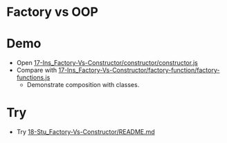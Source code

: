 # Factory vs OOP

# Demo

- Open [17-Ins_Factory-Vs-Constructor/constructor/constructor.js](../../01-Activities/17-Ins_Factory-Vs-Constructor/constructor/constructor.js)
- Compare with [17-Ins_Factory-Vs-Constructor/factory-function/factory-functions.js](../../01-Activities/17-Ins_Factory-Vs-Constructor/factory-function/factory-functions.js)
  - Demonstrate composition with classes.

# Try

- Try [18-Stu_Factory-Vs-Constructor/README.md](../../01-Activities/18-Stu_Factory-Vs-Constructor/README.md)
